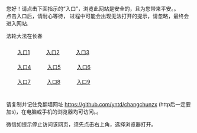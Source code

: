 您好！请点击下面指示的“入口”，浏览此网站是安全的，且为您带来平安。。 <br/>
点击入口后，请耐心等待， 过程中可能会出现无法打开的提示，请忽略，最终会进入网站. </br>

法轮大法在长春<br/>
<div style="padding:10px"><a style="margin:20px" target="_blank" href="https://d1iq1yq9c5pfii.cloudfront.net/2Qpsp?xxfcvzl" id="ccLink1" rel="nofollow">入口1</a> <a target="_blank" style="margin:20px" href="https://dylcyi2d5c4gi.cloudfront.net/2Qpsp?xazsjkh" id="ccLink2" rel="nofollow">入口2</a> <a style="margin:20px" target="_blank" href="https://d1fa3lmwn52wnb.cloudfront.net/2Qpsp?mutls" id="ccLink3" rel="nofollow">入口3</a></div>

<div style="padding:10px" ><a style="margin:20px" target="_blank" href="https://d1iq1yq9c5pfii.cloudfront.net/2Qpsp?xxfcvzl" id="ccLink4" rel="nofollow">入口4</a> <a style="margin:20px" href="https://dylcyi2d5c4gi.cloudfront.net/2Qpsp?xazsjkh" target="_blank" id="ccLink5" rel="nofollow">入口5</a> <a style="margin:20px" href="https://d1fa3lmwn52wnb.cloudfront.net/2Qpsp?mutls" target="_blank" id="ccLink6" rel="nofollow">入口6</a></div>

<div style="padding:10px"><a style="margin:20px" target="_blank" href="https://d1iq1yq9c5pfii.cloudfront.net/2Qpsp?xxfcvzl" id="ccLink7" rel="nofollow">入口7</a> <a style="margin:20px" href="https://dylcyi2d5c4gi.cloudfront.net/2Qpsp?xazsjkh" target="_blank" id="ccLink8" rel="nofollow">入口8</a> <a style="margin:20px" target="_blank" href="https://d1fa3lmwn52wnb.cloudfront.net/2Qpsp?mutls" id="ccLink9" rel="nofollow">入口9</a></div>

<br/>



请复制并记住免翻墙网址 https://github.com/yntd/changchunzx (http后一定要加s)，在电脑或手机的浏览器均可访问。。<br/>

微信如提示停止访问该网页，须先点击右上角，选择浏览器打开。
